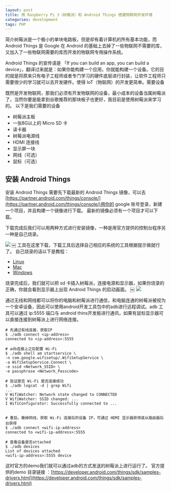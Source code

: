 ```yaml
---
layout: post
title: 用 Raspberry Pi 3（树莓派）和 Android Things 搭建物联网开发环境
categories: development
tags: PHP
---
```


简介树莓派是一个极小的单块电路板，但是却有着计算机的所有基本功能，而 Android Things 是 Google 在 Android 的基础上去掉了一些物联网不需要的库，又加入了一些物联网需要的库而开发的物联网专用操作系统。

Android Things 的宣传语是 「If you can build an app, you can build a device」，翻译过来就是：如果你能构建一个应用，你就能构建一个设备。它的目的就是将原来只有电子工程师或者专门学习的硬件底层进行封装，让软件工程师只需要很少的学习就可以去开发硬件。使得 IoT（物联网）的开发更简单。需要设备

既然是开发物联网，那我们必须有开发物联网的设备，最小成本的设备当属树莓派了，当然你要是能拿到谷歌推荐的那块板子也更好，我目前是使用树莓派来学习的。
以下是我们需要的设备

* 树莓派主板
* 一张8G以上的 Micro SD 卡
* 读卡器
* 树莓派电源线
* HDMI 连接线
* 显示屏一块
* 网线（可选）
* 鼠标（可选）

## 安装 Android Things

安装 Android Things 需要先下载最新的 Android Things 镜像，可以去[https://partner.android.com/things/console/](https://partner.android.com/things/console/)用你的 google 账号登录，新建一个项目，并且构建一个镜像进行下载。 最新的镜像必须有一个项目才可以下载。

下载完成后我们可以用两种方式进行安装镜像，一种是用官方提供的控制台程序另一种是自己烧录。

![](http://img.m2ez.com/image/1.jpg)
￼
工具在这里下载，下载工具后选择自己相应的系统的工具根据提示做就行了。
自己烧录的话以下是教程：

* [Linux](https://www.raspberrypi.org/documentation/installation/installing-images/linux.md)
* [Mac](https://www.raspberrypi.org/documentation/installation/installing-images/linux.md)
* [Windows](https://www.raspberrypi.org/documentation/installation/installing-images/windows.md)

烧录完成后，我们就可以把 sd 卡插入树莓派，连接电源和显示器，如果你烧录的正确，你就会看到显示器上出现 Android Things 的启动画面。
￼
![](http://img.m2ez.com/image/2.jpg)

通过无线和网线都可以将你的电脑和树莓派进行通信，和电脑连通的树莓派被视为一个安卓设备，因此可以使用android开发工具包中的adb进行远程调试。adb 工具可以通过 ip:5555 端口与 android thins开发板进行通讯，如果有鼠标显示器可以直接连接到树莓派上进行网络连接。

```shell
# 先通过有线连接，获取IP
$ ./adb connect <ip-address>
connected to <ip-address>:5555

# adb连接上之后配置 Wi-Fi
$ ./adb shell am startservice \
-n com.google.wifisetup/.WifiSetupService \
-a WifiSetupService.Connect \
-e ssid <Network_SSID> \
-e passphrase <Network_Passcode>

# 验证是否 Wi-Fi 是否连接成功
$ ./adb logcat -d | grep Wifi
...
V WifiWatcher: Network state changed to CONNECTED
V WifiWatcher: SSID changed: ...
I WifiConfigurator: Successfully connected to ...


# 重启，撤掉网线，获取 Wi-Fi 连接后的设备 IP，可通过 HDMI 显示器获得或从路由器后台获得
$ ./adb connect <wifi-ip-address>
connected to <wifi-ip-address>:5555

# 查看设备是否attached
$ ./adb devices
List of devices attached
<wifi-ip-address>:5555 device
```

这时官方的demo我们就可以通过adb的方式发送的树莓派上进行运行了。
官方提供的demo 目录链接 ：[https://developer.android.com/things/sdk/samples-drivers.html](https://developer.android.com/things/sdk/samples-drivers.html)